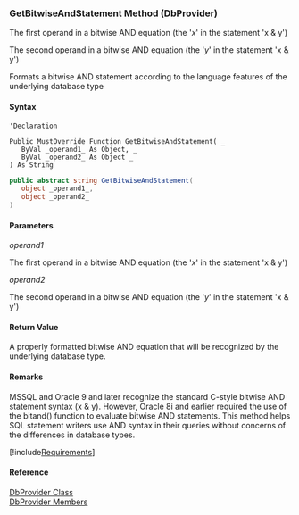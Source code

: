 ﻿### GetBitwiseAndStatement Method (DbProvider)

The first operand in a bitwise AND equation (the '_x_' in the statement 'x & y')

The second operand in a bitwise AND equation (the '_y_' in the statement 'x & y')

Formats a bitwise AND statement according to the language features of the underlying database type

#### Syntax

```vbnet
'Declaration

Public MustOverride Function GetBitwiseAndStatement( _
   ByVal _operand1_ As Object, _
   ByVal _operand2_ As Object _
) As String
```

```csharp
public abstract string GetBitwiseAndStatement( 
   object _operand1_,
   object _operand2_
)
```

#### Parameters

_operand1_

The first operand in a bitwise AND equation (the '_x_' in the statement 'x & y')

_operand2_

The second operand in a bitwise AND equation (the '_y_' in the statement 'x & y')

#### Return Value

A properly formatted bitwise AND equation that will be recognized by the underlying database type.

#### Remarks

MSSQL and Oracle 9 and later recognize the standard C-style bitwise AND statement syntax (x & y). However, Oracle 8i and earlier required the use of the bitand() function to evaluate bitwise AND statements. This method helps SQL statement writers use AND syntax in their queries without concerns of the differences in database types.

[!include[Requirements](../partials/requirements.md)]

#### Reference

[DbProvider Class](FChoice.Common~FChoice.Common.Data.DbProvider.md)  
[DbProvider Members](FChoice.Common~FChoice.Common.Data.DbProvider_members.md)